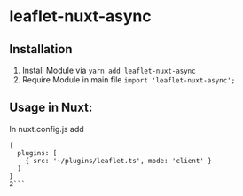 # leaflet-nuxt-async

## Installation

1. Install Module via `yarn add leaflet-nuxt-async`
2. Require Module in main file `import 'leaflet-nuxt-async';`

## Usage in Nuxt:
In nuxt.config.js add 
```
{
  plugins: [
    { src: '~/plugins/leaflet.ts', mode: 'client' }
  ]
}
2```